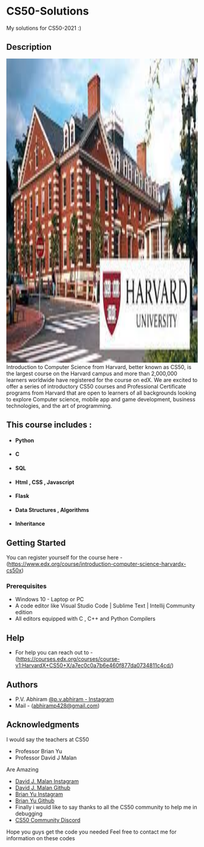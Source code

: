 # CS50-Solutions

My solutions for CS50-2021 :)

## Description
<img src="download.jpeg" height="800">
Introduction to Computer Science from Harvard, better known as CS50,
is the largest course on the Harvard campus and more than 2,000,000 learners 
worldwide have registered for the course on edX. We are excited to offer a 
series of introductory CS50 courses and Professional Certificate programs from 
Harvard that are open to learners of all backgrounds looking to explore 
Computer science, mobile app and game development, business technologies, and the art of programming.

## This course includes :

* #### Python
* #### C
* #### SQL
* #### Html , CSS , Javascript
* #### Flask
* #### Data Structures , Algorithms
* #### Inheritance

## Getting Started

You can register yourself for the course here - (https://www.edx.org/course/introduction-computer-science-harvardx-cs50x)

### Prerequisites

* Windows 10 - Laptop or PC
* A code editor like Visual Studio Code | Sublime Text | Intellij Community edition
* All editors equipped with C , C++ and Python Compilers

## Help

* For help you can reach out to - (https://courses.edx.org/courses/course-v1:HarvardX+CS50+X/a7ec0c0a7b6e460f877da0734811c4cd/)

## Authors

* P.V. Abhiram
[@p.v.abhiram - Instagram](https://www.instagram.com/p.v.abhiram/)
* Mail - (abhiramp428@gmail.com)


## Acknowledgments

I would say the teachers at CS50 
* Professor Brian Yu
* Professor David J Malan 

Are Amazing
* [David J. Malan Instagram](https://www.instagram.com/davidjmalan/)
* [David J. Malan Github](https://github.com/dmalan)
* [Brian Yu Instagram](https://www.instagram.com/brianyu28/)
* [Brian Yu Github](https://github.com/brianyu28)
* Finally i would like to say thanks to all the CS50 community to help me in debugging 
* [CS50 Community Discord](https://discord.gg/cs50)

Hope you guys get the code you needed
Feel free to contact me for information on these codes
